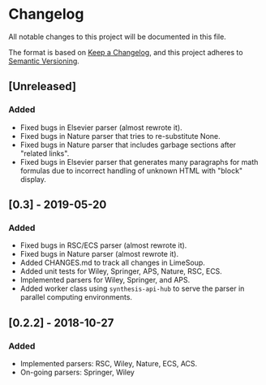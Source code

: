 # Changelog
All notable changes to this project will be documented in this file.

The format is based on [Keep a Changelog](https://keepachangelog.com/en/1.0.0/),
and this project adheres to [Semantic Versioning](https://semver.org/spec/v2.0.0.html).

## [Unreleased]
### Added
- Fixed bugs in Elsevier parser (almost rewrote it).
- Fixed bugs in Nature parser that tries to re-substitute None.
- Fixed bugs in Nature parser that includes garbage sections after "related links".
- Fixed bugs in Elsevier parser that generates many paragraphs for math formulas
due to incorrect handling of unknown HTML with "block" display.

## [0.3] - 2019-05-20
### Added
- Fixed bugs in RSC/ECS parser (almost rewrote it).
- Fixed bugs in Nature parser (almost rewrote it).
- Added CHANGES.md to track all changes in LimeSoup.
- Added unit tests for Wiley, Springer, APS, Nature, RSC, ECS.
- Implemented parsers for Wiley, Springer, and APS.
- Added worker class using `synthesis-api-hub` to serve the parser in parallel computing environments.

## [0.2.2] - 2018-10-27
### Added
- Implemented parsers: RSC, Wiley, Nature, ECS, ACS.
- On-going parsers: Springer, Wiley
